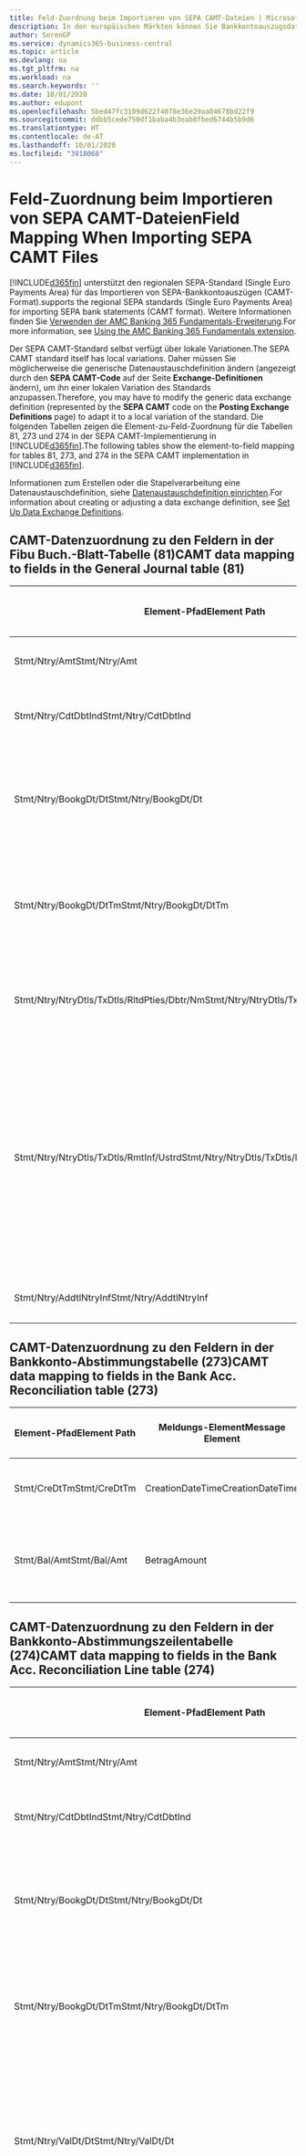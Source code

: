 ```yaml
---
title: Feld-Zuordnung beim Importieren von SEPA CAMT-Dateien | Microsoft Docs
description: In den europäischen Märkten können Sie Bankkontoauszugsdateien in den regionalen SEPA-Standards  (einzelner Eurozahlungs-Bereich) importieren.
author: SorenGP
ms.service: dynamics365-business-central
ms.topic: article
ms.devlang: na
ms.tgt_pltfrm: na
ms.workload: na
ms.search.keywords: ''
ms.date: 10/01/2020
ms.author: edupont
ms.openlocfilehash: 5bed47fc3109d622f4078e36e29aa04678bd22f9
ms.sourcegitcommit: ddbb5cede750df1baba4b3eab8fbed6744b5b9d6
ms.translationtype: HT
ms.contentlocale: de-AT
ms.lasthandoff: 10/01/2020
ms.locfileid: "3918068"
---
```

# <a name="field-mapping-when-importing-sepa-camt-files"></a><span data-ttu-id="f36ae-103">Feld-Zuordnung beim Importieren von SEPA CAMT-Dateien</span><span class="sxs-lookup"><span data-stu-id="f36ae-103">Field Mapping When Importing SEPA CAMT Files</span></span>
[!INCLUDE[d365fin](includes/d365fin_md.md)] <span data-ttu-id="f36ae-104">unterstützt den regionalen SEPA-Standard (Single Euro Payments Area) für das Importieren von SEPA-Bankkontoauszügen (CAMT-Format).</span><span class="sxs-lookup"><span data-stu-id="f36ae-104">supports the regional SEPA standards (Single Euro Payments Area) for importing SEPA bank statements (CAMT format).</span></span> <span data-ttu-id="f36ae-105">Weitere Informationen finden Sie [Verwenden der AMC Banking 365 Fundamentals-Erweiterung](ui-extensions-amc-banking.md).</span><span class="sxs-lookup"><span data-stu-id="f36ae-105">For more information, see [Using the AMC Banking 365 Fundamentals extension](ui-extensions-amc-banking.md).</span></span>  

 <span data-ttu-id="f36ae-106">Der SEPA CAMT-Standard selbst verfügt über lokale Variationen.</span><span class="sxs-lookup"><span data-stu-id="f36ae-106">The SEPA CAMT standard itself has local variations.</span></span> <span data-ttu-id="f36ae-107">Daher müssen Sie möglicherweise die generische Datenaustauschdefinition ändern (angezeigt durch den **SEPA CAMT-Code** auf der Seite **Exchange-Definitionen** ändern), um ihn einer lokalen Variation des Standards anzupassen.</span><span class="sxs-lookup"><span data-stu-id="f36ae-107">Therefore, you may have to modify the generic data exchange definition (represented by the **SEPA CAMT** code on the **Posting Exchange Definitions** page) to adapt it to a local variation of the standard.</span></span> <span data-ttu-id="f36ae-108">Die folgenden Tabellen zeigen die Element-zu-Feld-Zuordnung für die Tabellen 81, 273 und 274 in der SEPA CAMT-Implementierung in [!INCLUDE[d365fin](includes/d365fin_md.md)].</span><span class="sxs-lookup"><span data-stu-id="f36ae-108">The following tables show the element-to-field mapping for tables 81, 273, and 274 in the SEPA CAMT implementation in [!INCLUDE[d365fin](includes/d365fin_md.md)].</span></span>  

 <span data-ttu-id="f36ae-109">Informationen zum Erstellen oder die Stapelverarbeitung eine Datenaustauschdefinition, siehe [Datenaustauschdefinition einrichten](across-how-to-set-up-data-exchange-definitions.md).</span><span class="sxs-lookup"><span data-stu-id="f36ae-109">For information about creating or adjusting a data exchange definition, see [Set Up Data Exchange Definitions](across-how-to-set-up-data-exchange-definitions.md).</span></span>  

## <a name="camt-data-mapping-to-fields-in-the-general-journal-table-81"></a><span data-ttu-id="f36ae-110">CAMT-Datenzuordnung zu den Feldern in der Fibu Buch.-Blatt-Tabelle (81)</span><span class="sxs-lookup"><span data-stu-id="f36ae-110">CAMT data mapping to fields in the General Journal table (81)</span></span>  

|<span data-ttu-id="f36ae-111">Element-Pfad</span><span class="sxs-lookup"><span data-stu-id="f36ae-111">Element Path</span></span>|<span data-ttu-id="f36ae-112">Meldungs-Element</span><span class="sxs-lookup"><span data-stu-id="f36ae-112">Message Element</span></span>|<span data-ttu-id="f36ae-113">Datentyp</span><span class="sxs-lookup"><span data-stu-id="f36ae-113">Data Type</span></span>|<span data-ttu-id="f36ae-114">Beschreibung</span><span class="sxs-lookup"><span data-stu-id="f36ae-114">Description</span></span>|<span data-ttu-id="f36ae-115">Kennzeichen mit negativem Zeichen</span><span class="sxs-lookup"><span data-stu-id="f36ae-115">Negative-Sign Identifier</span></span>|<span data-ttu-id="f36ae-116">Feldnr.</span><span class="sxs-lookup"><span data-stu-id="f36ae-116">Field No.</span></span>|<span data-ttu-id="f36ae-117">Feldname</span><span class="sxs-lookup"><span data-stu-id="f36ae-117">Field Name</span></span>|  
|------------------|---------------------|---------------|-----------------|-------------------------------|---------------|----------------|  
|<span data-ttu-id="f36ae-118">Stmt/Ntry/Amt</span><span class="sxs-lookup"><span data-stu-id="f36ae-118">Stmt/Ntry/Amt</span></span>|<span data-ttu-id="f36ae-119">Betrag</span><span class="sxs-lookup"><span data-stu-id="f36ae-119">Amount</span></span>|<span data-ttu-id="f36ae-120">Dezimal</span><span class="sxs-lookup"><span data-stu-id="f36ae-120">Decimal</span></span>|<span data-ttu-id="f36ae-121">Der Geldbetrag im Bargeldposten</span><span class="sxs-lookup"><span data-stu-id="f36ae-121">The amount of money in the cash entry</span></span>||<span data-ttu-id="f36ae-122">13</span><span class="sxs-lookup"><span data-stu-id="f36ae-122">13</span></span>|<span data-ttu-id="f36ae-123">Betrag</span><span class="sxs-lookup"><span data-stu-id="f36ae-123">Amount</span></span>|  
|<span data-ttu-id="f36ae-124">Stmt/Ntry/CdtDbtInd</span><span class="sxs-lookup"><span data-stu-id="f36ae-124">Stmt/Ntry/CdtDbtInd</span></span>|<span data-ttu-id="f36ae-125">CreditDebitIndicator</span><span class="sxs-lookup"><span data-stu-id="f36ae-125">CreditDebitIndicator</span></span>|<span data-ttu-id="f36ae-126">Text</span><span class="sxs-lookup"><span data-stu-id="f36ae-126">Text</span></span>|<span data-ttu-id="f36ae-127">Gibt an, ob der Posten ein Habenbetrag oder ein Sollposten ist</span><span class="sxs-lookup"><span data-stu-id="f36ae-127">Indicates whether the entry is a credit or a debit entry</span></span>|<span data-ttu-id="f36ae-128">DBIT</span><span class="sxs-lookup"><span data-stu-id="f36ae-128">DBIT</span></span>|<span data-ttu-id="f36ae-129">13</span><span class="sxs-lookup"><span data-stu-id="f36ae-129">13</span></span>|<span data-ttu-id="f36ae-130">Betrag</span><span class="sxs-lookup"><span data-stu-id="f36ae-130">Amount</span></span>|  
|<span data-ttu-id="f36ae-131">Stmt/Ntry/BookgDt/Dt</span><span class="sxs-lookup"><span data-stu-id="f36ae-131">Stmt/Ntry/BookgDt/Dt</span></span>|<span data-ttu-id="f36ae-132">Datum</span><span class="sxs-lookup"><span data-stu-id="f36ae-132">Date</span></span>|<span data-ttu-id="f36ae-133">Datum</span><span class="sxs-lookup"><span data-stu-id="f36ae-133">Date</span></span>|<span data-ttu-id="f36ae-134">Das Datum der Buchung eines Postens auf einem Konto oder in den Büchern des Buchhaltungsservices.</span><span class="sxs-lookup"><span data-stu-id="f36ae-134">The date when an entry is posted to an account on the account servicer's books</span></span>||<span data-ttu-id="f36ae-135">5</span><span class="sxs-lookup"><span data-stu-id="f36ae-135">5</span></span>|<span data-ttu-id="f36ae-136">Buchungsdatum</span><span class="sxs-lookup"><span data-stu-id="f36ae-136">Posting Date</span></span>|  
|<span data-ttu-id="f36ae-137">Stmt/Ntry/BookgDt/DtTm</span><span class="sxs-lookup"><span data-stu-id="f36ae-137">Stmt/Ntry/BookgDt/DtTm</span></span>|<span data-ttu-id="f36ae-138">DateTime</span><span class="sxs-lookup"><span data-stu-id="f36ae-138">DateTime</span></span>|<span data-ttu-id="f36ae-139">DateTime</span><span class="sxs-lookup"><span data-stu-id="f36ae-139">DateTime</span></span>|<span data-ttu-id="f36ae-140">Das Datum und die Uhrzeit der Buchung eines Postens auf einem Konto oder in den Büchern des Buchhaltungsservices.</span><span class="sxs-lookup"><span data-stu-id="f36ae-140">The date and time when an entry is posted to an account on the account servicer's books</span></span>||<span data-ttu-id="f36ae-141">5</span><span class="sxs-lookup"><span data-stu-id="f36ae-141">5</span></span>|<span data-ttu-id="f36ae-142">Buchungsdatum</span><span class="sxs-lookup"><span data-stu-id="f36ae-142">Posting Date</span></span>|  
|<span data-ttu-id="f36ae-143">Stmt/Ntry/NtryDtls/TxDtls/RltdPties/Dbtr/Nm</span><span class="sxs-lookup"><span data-stu-id="f36ae-143">Stmt/Ntry/NtryDtls/TxDtls/RltdPties/Dbtr/Nm</span></span>|<span data-ttu-id="f36ae-144">Name</span><span class="sxs-lookup"><span data-stu-id="f36ae-144">Name</span></span>|<span data-ttu-id="f36ae-145">Text</span><span class="sxs-lookup"><span data-stu-id="f36ae-145">Text</span></span>|<span data-ttu-id="f36ae-146">Der Name der Partei, die einen Geldbetrag an das (wesentlichen) schuldet können</span><span class="sxs-lookup"><span data-stu-id="f36ae-146">The name of the party that owes an amount of money to the (ultimate) creditor</span></span>||<span data-ttu-id="f36ae-147">1221</span><span class="sxs-lookup"><span data-stu-id="f36ae-147">1221</span></span>|<span data-ttu-id="f36ae-148">Informationen Zahlender</span><span class="sxs-lookup"><span data-stu-id="f36ae-148">Payer Information</span></span>|  
|<span data-ttu-id="f36ae-149">Stmt/Ntry/NtryDtls/TxDtls/RmtInf/Ustrd</span><span class="sxs-lookup"><span data-stu-id="f36ae-149">Stmt/Ntry/NtryDtls/TxDtls/RmtInf/Ustrd</span></span>|<span data-ttu-id="f36ae-150">Unstrukturiert</span><span class="sxs-lookup"><span data-stu-id="f36ae-150">Unstructured</span></span>|<span data-ttu-id="f36ae-151">Text</span><span class="sxs-lookup"><span data-stu-id="f36ae-151">Text</span></span>|<span data-ttu-id="f36ae-152">Informationen, die angegeben werden, um Abgleichen/Abstimmung eines Postens mit den Artikeln zu aktivieren, die die Zahlung abgleichen soll, wie etwa Handelsrechnungen in einem Debitorensystem, in unstrukturierter Form.</span><span class="sxs-lookup"><span data-stu-id="f36ae-152">Information supplied to enable the matching/reconciliation of an entry with the items that the payment is intended to settle, such as commercial invoices in an accounts-receivable system, in an unstructured form</span></span>||<span data-ttu-id="f36ae-153">8</span><span class="sxs-lookup"><span data-stu-id="f36ae-153">8</span></span>|<span data-ttu-id="f36ae-154">Beschreibung</span><span class="sxs-lookup"><span data-stu-id="f36ae-154">Description</span></span>|  
|<span data-ttu-id="f36ae-155">Stmt/Ntry/AddtlNtryInf</span><span class="sxs-lookup"><span data-stu-id="f36ae-155">Stmt/Ntry/AddtlNtryInf</span></span>|<span data-ttu-id="f36ae-156">ZusätzlicheEingabeInformationen</span><span class="sxs-lookup"><span data-stu-id="f36ae-156">AdditionalEntryInformation</span></span>|<span data-ttu-id="f36ae-157">Text</span><span class="sxs-lookup"><span data-stu-id="f36ae-157">Text</span></span>|<span data-ttu-id="f36ae-158">Zusätzliche Informationen zu der Eingabe</span><span class="sxs-lookup"><span data-stu-id="f36ae-158">Additional information about the entry</span></span>||<span data-ttu-id="f36ae-159">1222</span><span class="sxs-lookup"><span data-stu-id="f36ae-159">1222</span></span>|<span data-ttu-id="f36ae-160">Transaktionsinformationen</span><span class="sxs-lookup"><span data-stu-id="f36ae-160">Transaction Information</span></span>|  

## <a name="camt-data-mapping-to-fields-in-the-bank-acc-reconciliation-table-273"></a><span data-ttu-id="f36ae-161">CAMT-Datenzuordnung zu den Feldern in der Bankkonto-Abstimmungstabelle (273)</span><span class="sxs-lookup"><span data-stu-id="f36ae-161">CAMT data mapping to fields in the Bank Acc. Reconciliation table (273)</span></span>  

|<span data-ttu-id="f36ae-162">Element-Pfad</span><span class="sxs-lookup"><span data-stu-id="f36ae-162">Element Path</span></span>|<span data-ttu-id="f36ae-163">Meldungs-Element</span><span class="sxs-lookup"><span data-stu-id="f36ae-163">Message Element</span></span>|<span data-ttu-id="f36ae-164">Datentyp</span><span class="sxs-lookup"><span data-stu-id="f36ae-164">Data Type</span></span>|<span data-ttu-id="f36ae-165">Beschreibung</span><span class="sxs-lookup"><span data-stu-id="f36ae-165">Description</span></span>|<span data-ttu-id="f36ae-166">Kennzeichen mit negativem Zeichen</span><span class="sxs-lookup"><span data-stu-id="f36ae-166">Negative-Sign Identifier</span></span>|<span data-ttu-id="f36ae-167">Feldnr.</span><span class="sxs-lookup"><span data-stu-id="f36ae-167">Field No.</span></span>|<span data-ttu-id="f36ae-168">Feldname</span><span class="sxs-lookup"><span data-stu-id="f36ae-168">Field Name</span></span>|  
|------------------|---------------------|---------------|-----------------|-------------------------------|---------------|----------------|  
|<span data-ttu-id="f36ae-169">Stmt/CreDtTm</span><span class="sxs-lookup"><span data-stu-id="f36ae-169">Stmt/CreDtTm</span></span>|<span data-ttu-id="f36ae-170">CreationDateTime</span><span class="sxs-lookup"><span data-stu-id="f36ae-170">CreationDateTime</span></span>|<span data-ttu-id="f36ae-171">Datum</span><span class="sxs-lookup"><span data-stu-id="f36ae-171">Date</span></span>|<span data-ttu-id="f36ae-172">Das Datum und die Uhrzeit der Erstellung der Nachricht.</span><span class="sxs-lookup"><span data-stu-id="f36ae-172">The date and time when the message was created</span></span>||<span data-ttu-id="f36ae-173">3</span><span class="sxs-lookup"><span data-stu-id="f36ae-173">3</span></span>|<span data-ttu-id="f36ae-174">Auszugsdatum</span><span class="sxs-lookup"><span data-stu-id="f36ae-174">Statement Date</span></span>|  
|<span data-ttu-id="f36ae-175">Stmt/Bal/Amt</span><span class="sxs-lookup"><span data-stu-id="f36ae-175">Stmt/Bal/Amt</span></span>|<span data-ttu-id="f36ae-176">Betrag</span><span class="sxs-lookup"><span data-stu-id="f36ae-176">Amount</span></span>|<span data-ttu-id="f36ae-177">Dezimal</span><span class="sxs-lookup"><span data-stu-id="f36ae-177">Decimal</span></span>|<span data-ttu-id="f36ae-178">Der Betrag, der aus den Nettobeträgen für alle Soll- und Habenposten resultiert</span><span class="sxs-lookup"><span data-stu-id="f36ae-178">The amount resulting from the netted amounts for all debit and credit entries</span></span>||<span data-ttu-id="f36ae-179">4</span><span class="sxs-lookup"><span data-stu-id="f36ae-179">4</span></span>|<span data-ttu-id="f36ae-180">Auszug Schluss-Saldo</span><span class="sxs-lookup"><span data-stu-id="f36ae-180">Statement Ending Balance</span></span>|  

## <a name="camt-data-mapping-to-fields-in-the-bank-acc-reconciliation-line-table-274"></a><span data-ttu-id="f36ae-181">CAMT-Datenzuordnung zu den Feldern in der Bankkonto-Abstimmungszeilentabelle (274)</span><span class="sxs-lookup"><span data-stu-id="f36ae-181">CAMT data mapping to fields in the Bank Acc. Reconciliation Line table (274)</span></span>  

|<span data-ttu-id="f36ae-182">Element-Pfad</span><span class="sxs-lookup"><span data-stu-id="f36ae-182">Element Path</span></span>|<span data-ttu-id="f36ae-183">Meldungs-Element</span><span class="sxs-lookup"><span data-stu-id="f36ae-183">Message Element</span></span>|<span data-ttu-id="f36ae-184">Datentyp</span><span class="sxs-lookup"><span data-stu-id="f36ae-184">Data Type</span></span>|<span data-ttu-id="f36ae-185">Beschreibung</span><span class="sxs-lookup"><span data-stu-id="f36ae-185">Description</span></span>|<span data-ttu-id="f36ae-186">Kennzeichen mit negativem Zeichen</span><span class="sxs-lookup"><span data-stu-id="f36ae-186">Negative-Sign Identifier</span></span>|<span data-ttu-id="f36ae-187">Feldnr.</span><span class="sxs-lookup"><span data-stu-id="f36ae-187">Field No.</span></span>|<span data-ttu-id="f36ae-188">Feldname</span><span class="sxs-lookup"><span data-stu-id="f36ae-188">Field Name</span></span>|  
|------------------|---------------------|---------------|-----------------|-------------------------------|---------------|----------------|  
|<span data-ttu-id="f36ae-189">Stmt/Ntry/Amt</span><span class="sxs-lookup"><span data-stu-id="f36ae-189">Stmt/Ntry/Amt</span></span>|<span data-ttu-id="f36ae-190">Betrag</span><span class="sxs-lookup"><span data-stu-id="f36ae-190">Amount</span></span>|<span data-ttu-id="f36ae-191">Dezimal</span><span class="sxs-lookup"><span data-stu-id="f36ae-191">Decimal</span></span>|<span data-ttu-id="f36ae-192">Der Geldbetrag im Bargeldposten</span><span class="sxs-lookup"><span data-stu-id="f36ae-192">The amount of money in the cash entry</span></span>||<span data-ttu-id="f36ae-193">7</span><span class="sxs-lookup"><span data-stu-id="f36ae-193">7</span></span>|<span data-ttu-id="f36ae-194">Auszugsbetrag</span><span class="sxs-lookup"><span data-stu-id="f36ae-194">Statement Amount</span></span>|  
|<span data-ttu-id="f36ae-195">Stmt/Ntry/CdtDbtInd</span><span class="sxs-lookup"><span data-stu-id="f36ae-195">Stmt/Ntry/CdtDbtInd</span></span>|<span data-ttu-id="f36ae-196">CreditDebitIndicator</span><span class="sxs-lookup"><span data-stu-id="f36ae-196">CreditDebitIndicator</span></span>|<span data-ttu-id="f36ae-197">Text</span><span class="sxs-lookup"><span data-stu-id="f36ae-197">Text</span></span>|<span data-ttu-id="f36ae-198">Gibt an, ob der Posten ein Habenbetrag oder ein Sollposten ist</span><span class="sxs-lookup"><span data-stu-id="f36ae-198">Indicates whether the entry is a credit or a debit entry</span></span>|<span data-ttu-id="f36ae-199">DBIT</span><span class="sxs-lookup"><span data-stu-id="f36ae-199">DBIT</span></span>|<span data-ttu-id="f36ae-200">7</span><span class="sxs-lookup"><span data-stu-id="f36ae-200">7</span></span>|<span data-ttu-id="f36ae-201">Auszugsbetrag</span><span class="sxs-lookup"><span data-stu-id="f36ae-201">Statement Amount</span></span>|  
|<span data-ttu-id="f36ae-202">Stmt/Ntry/BookgDt/Dt</span><span class="sxs-lookup"><span data-stu-id="f36ae-202">Stmt/Ntry/BookgDt/Dt</span></span>|<span data-ttu-id="f36ae-203">Datum</span><span class="sxs-lookup"><span data-stu-id="f36ae-203">Date</span></span>|<span data-ttu-id="f36ae-204">Datum</span><span class="sxs-lookup"><span data-stu-id="f36ae-204">Date</span></span>|<span data-ttu-id="f36ae-205">Das Datum der Buchung eines Postens auf einem Konto oder in den Büchern des Buchhaltungsservices.</span><span class="sxs-lookup"><span data-stu-id="f36ae-205">The date when an entry is posted to an account on the account servicer's books</span></span>||<span data-ttu-id="f36ae-206">5</span><span class="sxs-lookup"><span data-stu-id="f36ae-206">5</span></span>|<span data-ttu-id="f36ae-207">Transaktionsdatum</span><span class="sxs-lookup"><span data-stu-id="f36ae-207">Transaction Date</span></span>|  
|<span data-ttu-id="f36ae-208">Stmt/Ntry/BookgDt/DtTm</span><span class="sxs-lookup"><span data-stu-id="f36ae-208">Stmt/Ntry/BookgDt/DtTm</span></span>|<span data-ttu-id="f36ae-209">DateTime</span><span class="sxs-lookup"><span data-stu-id="f36ae-209">DateTime</span></span>|<span data-ttu-id="f36ae-210">DateTime</span><span class="sxs-lookup"><span data-stu-id="f36ae-210">DateTime</span></span>|<span data-ttu-id="f36ae-211">Das Datum und die Uhrzeit der Buchung eines Postens auf einem Konto oder in den Büchern des Buchhaltungsservices.</span><span class="sxs-lookup"><span data-stu-id="f36ae-211">The date and time when an entry is posted to an account on the account servicer's books</span></span>||<span data-ttu-id="f36ae-212">5</span><span class="sxs-lookup"><span data-stu-id="f36ae-212">5</span></span>|<span data-ttu-id="f36ae-213">Transaktionsdatum</span><span class="sxs-lookup"><span data-stu-id="f36ae-213">Transaction Date</span></span>|  
|<span data-ttu-id="f36ae-214">Stmt/Ntry/ValDt/Dt</span><span class="sxs-lookup"><span data-stu-id="f36ae-214">Stmt/Ntry/ValDt/Dt</span></span>|<span data-ttu-id="f36ae-215">Datum</span><span class="sxs-lookup"><span data-stu-id="f36ae-215">Date</span></span>|<span data-ttu-id="f36ae-216">Datum</span><span class="sxs-lookup"><span data-stu-id="f36ae-216">Date</span></span>|<span data-ttu-id="f36ae-217">Das Datum, an dem Anlagen für den Kontobesitzer im Falle eines Habenpostens verfügbar sind oder oder im Falle eines Sollpostens nicht mehr verfügbar sind.</span><span class="sxs-lookup"><span data-stu-id="f36ae-217">The date when assets become available to the account owner in case of a credit entry, or cease to be available to the account owner in case of a debit entry</span></span>||<span data-ttu-id="f36ae-218">12</span><span class="sxs-lookup"><span data-stu-id="f36ae-218">12</span></span>|<span data-ttu-id="f36ae-219">Valutadatum</span><span class="sxs-lookup"><span data-stu-id="f36ae-219">Value Date</span></span>|  
|<span data-ttu-id="f36ae-220">Stmt/Ntry/ValDt/DtTm</span><span class="sxs-lookup"><span data-stu-id="f36ae-220">Stmt/Ntry/ValDt/DtTm</span></span>|<span data-ttu-id="f36ae-221">DateTime</span><span class="sxs-lookup"><span data-stu-id="f36ae-221">DateTime</span></span>|<span data-ttu-id="f36ae-222">DateTime</span><span class="sxs-lookup"><span data-stu-id="f36ae-222">DateTime</span></span>|<span data-ttu-id="f36ae-223">Das Datum und die Uhrzeit, wenn Anlagen für den Kontobesitzer im Falle eines Habenpostens verfügbar sind oder oder im Falle eines Sollpostens nicht mehr verfügbar sind.</span><span class="sxs-lookup"><span data-stu-id="f36ae-223">The date and time when assets become available to the account owner in case of a credit entry, or cease to be available to the account owner in case of a debit entry</span></span>||<span data-ttu-id="f36ae-224">12</span><span class="sxs-lookup"><span data-stu-id="f36ae-224">12</span></span>|<span data-ttu-id="f36ae-225">Valutadatum</span><span class="sxs-lookup"><span data-stu-id="f36ae-225">Value Date</span></span>|  
|<span data-ttu-id="f36ae-226">Stmt/Ntry/NtryDtls/TxDtls/RltdPties/Dbtr/Nm</span><span class="sxs-lookup"><span data-stu-id="f36ae-226">Stmt/Ntry/NtryDtls/TxDtls/RltdPties/Dbtr/Nm</span></span>|<span data-ttu-id="f36ae-227">Name</span><span class="sxs-lookup"><span data-stu-id="f36ae-227">Name</span></span>|<span data-ttu-id="f36ae-228">Text</span><span class="sxs-lookup"><span data-stu-id="f36ae-228">Text</span></span>|<span data-ttu-id="f36ae-229">Der Name der Partei, die einen Geldbetrag an das (wesentlichen) schuldet können</span><span class="sxs-lookup"><span data-stu-id="f36ae-229">The name of the party that owes an amount of money to the (ultimate) creditor</span></span>||<span data-ttu-id="f36ae-230">15</span><span class="sxs-lookup"><span data-stu-id="f36ae-230">15</span></span>|<span data-ttu-id="f36ae-231">Informationen Zahlender</span><span class="sxs-lookup"><span data-stu-id="f36ae-231">Payer Information</span></span>|  
|<span data-ttu-id="f36ae-232">Stmt/Ntry/NtryDtls/TxDtls/RmtInf/Ustrd</span><span class="sxs-lookup"><span data-stu-id="f36ae-232">Stmt/Ntry/NtryDtls/TxDtls/RmtInf/Ustrd</span></span>|<span data-ttu-id="f36ae-233">Unstrukturiert</span><span class="sxs-lookup"><span data-stu-id="f36ae-233">Unstructured</span></span>|<span data-ttu-id="f36ae-234">Text</span><span class="sxs-lookup"><span data-stu-id="f36ae-234">Text</span></span>|<span data-ttu-id="f36ae-235">Informationen, die angegeben werden, um Abgleichen/Abstimmung eines Postens mit den Artikeln zu aktivieren, die die Zahlung abgleichen soll, wie etwa Handelsrechnungen in einem Debitorensystem, in unstrukturierter Form.</span><span class="sxs-lookup"><span data-stu-id="f36ae-235">Information supplied to enable the matching/reconciliation of an entry with the items that the payment is intended to settle, such as commercial invoices in an accounts-receivable system, in an unstructured form</span></span>||<span data-ttu-id="f36ae-236">6</span><span class="sxs-lookup"><span data-stu-id="f36ae-236">6</span></span>|<span data-ttu-id="f36ae-237">Beschreibung</span><span class="sxs-lookup"><span data-stu-id="f36ae-237">Description</span></span>|  
|<span data-ttu-id="f36ae-238">Stmt/Ntry/AddtlNtryInf</span><span class="sxs-lookup"><span data-stu-id="f36ae-238">Stmt/Ntry/AddtlNtryInf</span></span>|<span data-ttu-id="f36ae-239">ZusätzlicheEingabeInformationen</span><span class="sxs-lookup"><span data-stu-id="f36ae-239">AdditionalEntryInformation</span></span>|<span data-ttu-id="f36ae-240">Text</span><span class="sxs-lookup"><span data-stu-id="f36ae-240">Text</span></span>|<span data-ttu-id="f36ae-241">Zusätzliche Informationen zu der Eingabe</span><span class="sxs-lookup"><span data-stu-id="f36ae-241">Additional information about the entry</span></span>||<span data-ttu-id="f36ae-242">16</span><span class="sxs-lookup"><span data-stu-id="f36ae-242">16</span></span>|<span data-ttu-id="f36ae-243">Transaktionsinformationen</span><span class="sxs-lookup"><span data-stu-id="f36ae-243">Transaction Information</span></span>|  

 <span data-ttu-id="f36ae-244">Elemente im **Ntry** -Knoten, die in [!INCLUDE[d365fin](includes/d365fin_md.md)] importiert, aber nicht mit einem Feld verknüpft werden, werden in der **Exch.Spaltendefinition buchen** -Tabelle gespeichert.</span><span class="sxs-lookup"><span data-stu-id="f36ae-244">Elements in the **Ntry** node that are imported into [!INCLUDE[d365fin](includes/d365fin_md.md)] but not mapped to any fields are stored in the **Posting Exch. Column Def** table.</span></span> <span data-ttu-id="f36ae-245">Benutzer können diese Elemente **Zahlungsabstimmungsbuch.-Blatt** , **Zahlungsausgleich** und **Bankkonto Abstimmen** Seiten anzeigen, indem sie die **Details zur Bankauszugsposition** Aktion auswählen.</span><span class="sxs-lookup"><span data-stu-id="f36ae-245">Users can view these elements from the **Payment Reconciliation Journal** , **Payment Application** , and **Bank Acc. Reconciliation** pages by choosing the **Bank Statement Line Details** action.</span></span> <span data-ttu-id="f36ae-246">Weitere Informationen finden Sie unter [Abstimmen von Zahlungen mithilfe der automatischen Anwendung](receivables-how-reconcile-payments-auto-application.md).</span><span class="sxs-lookup"><span data-stu-id="f36ae-246">For more information, see [Reconcile Payments Using Automatic Application](receivables-how-reconcile-payments-auto-application.md).</span></span>

> [!IMPORTANT]
> <span data-ttu-id="f36ae-247">Bei einem Import von CAMT-Bankauszügen erwartet [!INCLUDE[d365fin](includes/d365fin_md.md)], dass jede Transaktion eindeutig ist. Dies bedeutet, dass das Feld **Transaktions-ID** , das vom Tag *Stmt/Ntry/NtryDtls/TxDtls/Refs/EndToEndId* in der CAMT-Datei stammt, innerhalb der offenen Bankkontoabstimmung eindeutig sein muss.</span><span class="sxs-lookup"><span data-stu-id="f36ae-247">In an import of CAMT bank statements, [!INCLUDE[d365fin](includes/d365fin_md.md)] expects each transaction to be unique, which means that the **Transaction ID** field that comes from the *Stmt/Ntry/NtryDtls/TxDtls/Refs/EndToEndId* tag in the CAMT file, must be unique within the open bank account reconciliation.</span></span> <span data-ttu-id="f36ae-248">Wenn die Informationen nicht vorhanden sind, ignoriert [!INCLUDE[d365fin](includes/d365fin_md.md)] die Zahlung.</span><span class="sxs-lookup"><span data-stu-id="f36ae-248">If the information is not present, [!INCLUDE[d365fin](includes/d365fin_md.md)] ignores the payment.</span></span> <span data-ttu-id="f36ae-249">Wenn eine frühere Bankabstimmung für dasselbe Bankkonto mit derselben Transaktions-ID wie beim aktuellen Import gebucht wurde, wird die aktuelle Transaktion nicht automatisch abgestimmt, kann aber dennoch importiert werden.</span><span class="sxs-lookup"><span data-stu-id="f36ae-249">If an earlier bank reconciliation on the same bank account was posted with the same transaction ID as on the current import, the current transaction will not automatically reconcile but can still be imported.</span></span>

## <a name="see-also"></a><span data-ttu-id="f36ae-250">Siehe auch</span><span class="sxs-lookup"><span data-stu-id="f36ae-250">See Also</span></span>  
[<span data-ttu-id="f36ae-251">Einrichten eines Datenaustauschs</span><span class="sxs-lookup"><span data-stu-id="f36ae-251">Setting Up Data Exchange</span></span>](across-set-up-data-exchange.md)  
[<span data-ttu-id="f36ae-252">Daten elektronisch austauschen</span><span class="sxs-lookup"><span data-stu-id="f36ae-252">Exchanging Data Electronically</span></span>](across-data-exchange.md)  
<span data-ttu-id="f36ae-253">[Verwenden der AMC Banking 365 Fundamentals-Erweiterung](ui-extensions-amc-banking.md) </span><span class="sxs-lookup"><span data-stu-id="f36ae-253">[Using the AMC Banking 365 Fundamentals extension](ui-extensions-amc-banking.md) </span></span>  
[<span data-ttu-id="f36ae-254">Verwenden von XML-Schemata zur Vorbereitung der Datenaustauschdefinitionen</span><span class="sxs-lookup"><span data-stu-id="f36ae-254">Use XML Schemas to Prepare Data Exchange Definitions</span></span>](across-how-to-use-xml-schemas-to-prepare-data-exchange-definitions.md)  
[<span data-ttu-id="f36ae-255">Zahlungen mit automatischem Ausgleich abstimmen</span><span class="sxs-lookup"><span data-stu-id="f36ae-255">Reconcile Payments Using Automatic Application</span></span>](receivables-how-reconcile-payments-auto-application.md)  
